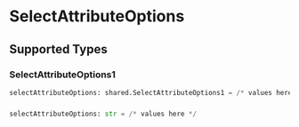 # SelectAttributeOptions


## Supported Types

### SelectAttributeOptions1

```python
selectAttributeOptions: shared.SelectAttributeOptions1 = /* values here */
```

### 

```python
selectAttributeOptions: str = /* values here */
```


